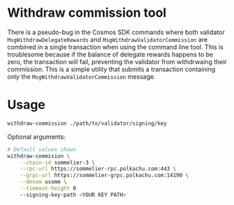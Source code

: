 # Withdraw commission tool

There is a pseudo-bug in the Cosmos SDK commands where both validator `MsgWithdrawDelegateRewards` and `MsgWithdrawValidatorCommission` are combined in a single transaction when using the command line tool. This is troublesome because if the balance of delegate rewards happens to be zero, the transaction will fail, preventing the validator from withdrwaing their commission. This is a simple utility that submits a transaction containing *only* the `MsgWithdrawValidatorCommission` message.

# Usage

```bash
withdraw-commission ./path/to/validator/signing/key
```

Optional arguments:

```bash
# Default values shown
withdraw-commision \
    --chain-id sommelier-3 \
    --rpc-url https://sommelier-rpc.polkachu.com:443 \
    --grpc-url https://sommelier-grpc.polkachu.com:14190 \
    --denom usomm \
    --timeout-height 0
    --signing-key-path <YOUR KEY PATH>
```
